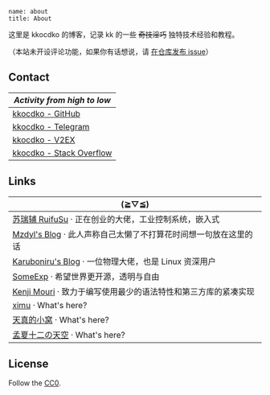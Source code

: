 ```
name: about
title: About
```

这里是 kkocdko 的博客，记录 kk 的一些 ~~奇技淫巧~~ 独特技术经验和教程。

<!-- 自由，无人干涉；清静，没有无逻辑的争辩；以自我为中心，不迁就读者。 -->

（本站未开设评论功能，如果你有话想说，请 [在仓库发布 issue](https://github.com/kkocdko/kblog/issues)）

## Contact

<!-- prettier-ignore -->
| _Activity from high to low_ |
| - |
| [kkocdko - GitHub](https://github.com/kkocdko) |
| [kkocdko - Telegram](https://t.me/kkocdko) |
| [kkocdko - V2EX](https://v2ex.com/member/kkocdko) |
| [kkocdko - Stack Overflow](https://stackoverflow.com/u/11338291) |

<!--
Deprecated
| [kkocdko - Luogu](https://www.luogu.com.cn/user/130329) |
| [kkocdko - Greasy Fork](https://greasyfork.org/users/197529) |
| [kkocdko - Reddit](https://reddit.com/user/kkocdko) |
| [kkocdko - Zhihu](https://zhihu.com/people/kkocdko) |
| [kkocdko - Bilibili](https://space.bilibili.com/22587059) |
| [kkocdko - WuYou](http://wuyou.net/?730300) |
-->

## Links

<!-- prettier-ignore -->
| (≧▽≦) |
| - |
| [苏瑞辅 RuifuSu](https://www.suruifu.com) · 正在创业的大佬，工业控制系统，嵌入式 |
| [Mzdyl's Blog](https://mzdyl.xyz) · 此人声称自己太懒了不打算花时间想一句放在这里的话 |
| [Karuboniru's Blog](https://yanqiyu.info) · 一位物理大佬，也是 Linux 资深用户 |
| [SomeExp](https://thesomeexp.github.io) · 希望世界更开源，透明与自由 |
| [Kenji Mouri](https://mouri.moe) · 致力于编写使用最少的语法特性和第三方库的紧凑实现 |
| [ximu](https://xlog.timero.xyz) · What's here? |
| [天真的小窝](https://bin.zmide.com) · What's here? |
| [孟夏十二の天空](https://www.aprdec.top) · What's here? |

## License

Follow the [CC0](https://creativecommons.org/publicdomain/zero/1.0).
